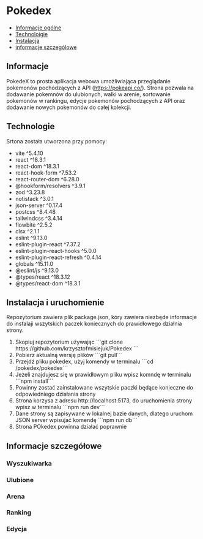 # Pokedex
* [Informacje ogólne](#infornacje)
* [Technoloigie](#technologie)
* [Instalacja](#instalacja)
* [informacje szczególowe](#szczegóły)

## Informacje
PokedeX to prosta aplikacja webowa umożliwiająca przeglądanie pokemonów pochodzących z API (https://pokeapi.co/). Strona pozwala na dodawanie pokemnów do ulubionych, walki w arenie, sortowanie pokemonów w rankingu, edycje pokemonów pochodzących z API oraz dodawanie nowych pokemonów do całej kolekcji. 
## Technologie
<p>Srtona została utworzona przy pomocy: </p>
<ul>
  <li>vite ^5.4.10</li>
  <li>react ^18.3.1</li>
  <li>react-dom ^18.3.1</li>
  <li>react-hook-form ^7.53.2</li>
  <li>react-router-dom ^6.28.0</li>
  <li>@hookform/resolvers ^3.9.1</li>
  <li>zod ^3.23.8</li>
  <li>notistack ^3.0.1</li>
  <li>json-server ^0.17.4</li>
  <li>postcss ^8.4.48</li>
  <li>tailwindcss ^3.4.14</li>
  <li>flowbite ^2.5.2</li>
  <li>clsx ^2.1.1</li>
  <li>eslint ^9.13.0</li>
  <li>eslint-plugin-react ^7.37.2</li>
	<li>eslint-plugin-react-hooks ^5.0.0</li>
	<li>eslint-plugin-react-refresh ^0.4.14</li>
	<li>globals ^15.11.0</li>
  <li>@eslint/js ^9.13.0</li>
	<li>@types/react ^18.3.12</li>
	<li>@types/react-dom ^18.3.1</li>
</ul>

## Instalacja i uruchomienie
Repozytorium zawiera plik package.json, kóry zawiera niezbęde informacje do instalaji wszytskich paczek koniecznych do prawidłowego działnia strony.
<ol>
  <li>Skopiuj repozytorium używając ```git clone https://github.com/krzysztofmisiejuk/Pokedex ```</li>
  <li> Pobierz aktualną wersję plików ```git pull```</li>
  <li>Przejdź pliku pokedex, użyj komendy w terminalu ```cd /pokedex/pokedex```</li>
  <li>Jeżeli znajdujesz się w prawidłowym pliku wpisz komndę w terminalu ```npm install```</li>
  <li>Powinny zostać zainstalowane wszytskie paczki będące konieczne do odpowiedniego działania strony</li>
  <li>Strona korzysa z adresu http://localhost:5173, do uruchomienia strony wpisz w terminalu ```npm run dev```</li>
  <li>Dane strony są zapisywane w lokalnej bazie danych, dlatego uruchom JSON server wpisujać komendę ```npm run db```</li>
  <li>Strona POkedex powinna działać poprawnie</li>	
</ol>
 

## Informacje szczegółowe

### Wyszukiwarka
### Ulubione
### Arena
### Ranking
### Edycja

